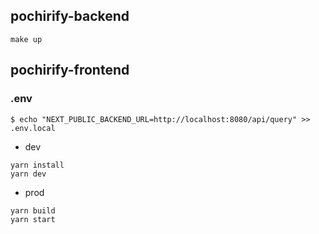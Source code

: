 ## pochirify-backend

```
make up
```

## pochirify-frontend

### .env

```
$ echo "NEXT_PUBLIC_BACKEND_URL=http://localhost:8080/api/query" >> .env.local
```

- dev

```
yarn install
yarn dev
```

- prod

```
yarn build
yarn start
```
